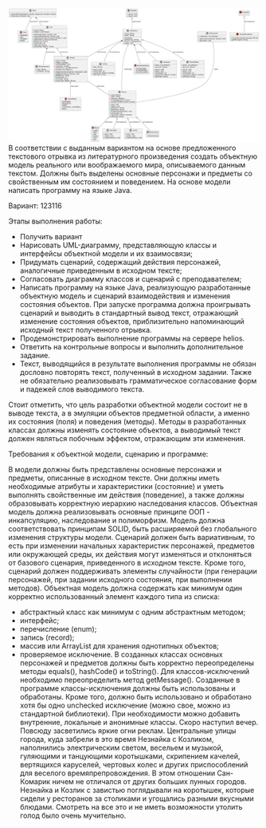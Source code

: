 ![диаграмма](uml.png)
В соответствии с выданным вариантом на основе предложенного текстового отрывка из литературного произведения создать объектную модель реального или воображаемого мира, описываемого данным текстом. Должны быть выделены основные персонажи и предметы со свойственным им состоянием и поведением. На основе модели написать программу на языке Java. 

Вариант: 123116 

Этапы выполнения работы:

+ Получить вариант
+ Нарисовать UML-диаграмму, представляющую классы и интерфейсы объектной модели и их взаимосвязи;
+ Придумать сценарий, содержащий действия персонажей, аналогичные приведенным в исходном тексте;
+ Согласовать диаграмму классов и сценарий с преподавателем;
+ Написать программу на языке Java, реализующую разработанные объектную модель и сценарий взаимодействия и изменения состояния объектов. При запуске программа должна проигрывать сценарий и выводить в стандартный вывод текст, отражающий изменение состояния объектов, приблизительно напоминающий исходный текст полученного отрывка. 
+ Продемонстрировать выполнение программы на сервере helios.
+ Ответить на контрольные вопросы и выполнить дополнительное задание.
+ Текст, выводящийся в результате выполнения программы не обязан дословно повторять текст, полученный в исходном задании. Также не обязательно реализовывать грамматическое согласование форм и падежей слов выводимого текста. 

Стоит отметить, что цель разработки объектной модели состоит не в выводе текста, а в эмуляции объектов предметной области, а именно их состояния (поля) и поведения (методы). Методы в разработанных классах должны изменять состояние объектов, а выводимый текст должен являться побочным эффектом, отражающим эти изменения.

Требования к объектной модели, сценарию и программе:

В модели должны быть представлены основные персонажи и предметы, описанные в исходном тексте. Они должны иметь необходимые атрибуты и характеристики (состояние) и уметь выполнять свойственные им действия (поведение), а также должны образовывать корректную иерархию наследования классов.
Объектная модель должна реализовывать основные принципе ООП - инкапсуляцию, наследование и полиморфизм. Модель должна соответствовать принципам SOLID, быть расширяемой без глобального изменения структуры модели. 
Сценарий должен быть вариативным, то есть при изменении начальных характеристик персонажей, предметов или окружающей среды, их действия могут изменяться и отклоняться от базового сценария, приведенного в исходном тексте. Кроме того, сценарий должен поддерживать элементы случайности (при генерации персонажей, при задании исходного состояния, при выполнении методов).
Объектная модель должна содержать как минимум один корректно использованный элемент каждого типа из списка:
  + абстрактный класс как минимум с одним абстрактным методом;
  + интерфейс;
  + перечисление (enum);
  + запись (record);
  + массив или ArrayList для хранения однотипных объектов;
  + проверяемое исключение.
В созданных классах основных персонажей и предметов должны быть корректно переопределены методы equals(), hashCode() и toString(). Для классов-исключений необходимо переопределить метод getMessage().
Созданные в программе классы-исключения должны быть использованы и обработаны. Кроме того, должно быть использовано и обработано хотя бы одно unchecked исключение (можно свое, можно из стандартной библиотеки).
При необходимости можно добавить внутренние, локальные и анонимные классы.
Скоро наступил вечер. Повсюду засветились яркие огни реклам. Центральные улицы города, куда забрели в это время Незнайка с Козликом, наполнились электрическим светом, весельем и музыкой, гуляющими и танцующими коротышками, скрипением качелей, вертящихся каруселей, чертовых колес и других приспособлений для веселого времяпрепровождения. В этом отношении Сан-Комарик ничем не отличался от других больших лунных городов. Незнайка и Козлик с завистью поглядывали на коротышек, которые сидели у ресторанов за столиками и угощались разными вкусными блюдами. Смотреть на все это и не иметь возможности утолить голод было очень мучительно.






